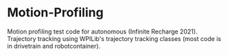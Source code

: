 # Motion-Profiling
Motion profiling test code for autonomous (Infinite Recharge 2021).
Trajectory tracking using WPILib's trajectory tracking classes (most code is in drivetrain and robotcontainer).
